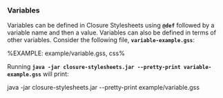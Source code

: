 ### Variables

Variables can be defined in Closure Stylesheets using **`@def`** followed by a
variable name and then a value. Variables can also be defined in terms of other
variables. Consider the following file, **`variable-example.gss`**:

%EXAMPLE: example/variable.gss, css%

Running **`java -jar closure-stylesheets.jar --pretty-print
variable-example.gss`** will print:

<shell language="css">
java -jar closure-stylesheets.jar --pretty-print example/variable.gss
</shell>